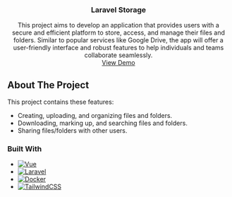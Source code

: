 <div align="center">
  <h3 align="center">Laravel Storage</h3>

  <p align="center">
    This project aims to develop an application that provides users with a secure and efficient platform to store, access, and manage their files and folders. Similar to popular services like Google Drive, the app will offer a user-friendly interface and robust features to help individuals and teams collaborate seamlessly.
    <br />
    <a href="https://drive.google.com/file/d/1afEll44-sEJIV4dzBYlm09KjJyVNRrIi/view?usp=drive_link">View Demo</a>
  </p>
</div>

<!-- ABOUT THE PROJECT -->
## About The Project

This project contains these features:
* Creating, uploading, and organizing files and folders.
* Downloading, marking up, and searching files and folders.
* Sharing files/folders with other users.

### Built With

* [![Vue][Vue.js]][Vue-url]
* [![Laravel][Laravel.com]][Laravel-url]
* [![Docker][Docker.com]][Docker-url]
* [![TailwindCSS][TailwindCSS.com]][TailwindCSS-url]

<!-- MARKDOWN LINKS & IMAGES -->
<!-- https://www.markdownguide.org/basic-syntax/#reference-style-links -->
[Docker.com]: https://img.shields.io/badge/docker-%230db7ed.svg?style=for-the-badge&logo=docker&logoColor=white
[Docker-url]: https://www.docker.com/
[Vue.js]: https://img.shields.io/badge/Vue.js-35495E?style=for-the-badge&logo=vuedotjs&logoColor=4FC08D
[Vue-url]: https://vuejs.org/
[Laravel.com]: https://img.shields.io/badge/Laravel-FF2D20?style=for-the-badge&logo=laravel&logoColor=white
[Laravel-url]: https://laravel.com
[TailwindCSS.com]: https://img.shields.io/badge/tailwindcss-%2338B2AC.svg?style=for-the-badge&logo=tailwind-css&logoColor=white
[TailwindCSS-url]: https://tailwindcss.com/